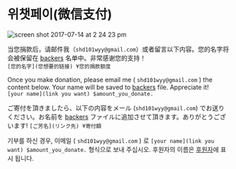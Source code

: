 # 위챗페이(微信支付)

![screen shot 2017-07-14 at 2 24 23 pm](https://user-images.githubusercontent.com/1908863/28227562-2ed82578-68a0-11e7-9070-6719a81fdfbc.png)

当您捐款后，请邮件我（`shd101wyy@gmail.com`）或者留言以下内容。您的名字将会被保留在 [backers](backers.md) 名单中。非常感谢您的支持！  
`[您的名字](您想要的链接) ¥您的捐款额度`

Once you make donation, please email me ( `shd101wyy@gmail.com` ) the content below. Your name will be saved to [backers](backers.md) file. Appreciate it!  
`[your name](link you want) $amount_you_donate.`

ご寄付を頂きましたら、以下の内容をメール (`shd101wyy@gmail.com`) でお送りください。お名前を [backers](backers.md) ファイルに追加させて頂きます。ありがとうございます!
`[ご芳名](リンク先) ¥寄付額`

기부를 하신 경우, 이메일 ( `shd101wyy@gmail.com` ) 로 `[your name](link you want) $amount_you_donate.` 형식으로 보내 주십시오. 후원자의 이름은 [후원자](backers.md)에 표시 됩니다. 
